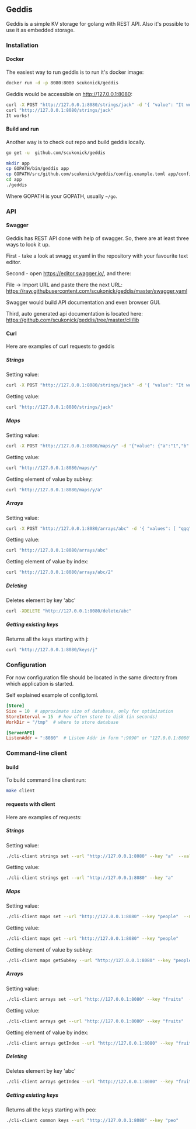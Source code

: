 ## Geddis ##
Geddis is a simple KV storage for golang with 
REST API. Also it's possible to use it as embedded storage.

### Installation ###
#### Docker ####
The easiest way to run geddis is to run it's docker
image:
```bash
docker run -d -p 8080:8080 scukonick/geddis
```
Geddis would be accessible on http://127.0.0.1:8080:
```bash
curl -X POST "http://127.0.0.1:8080/strings/jack" -d '{ "value": "It works!", "ttl": 100}'
curl "http://127.0.0.1:8080/strings/jack"
It works!
```

#### Build and run ####
Another way is to check out repo and build geddis locally.
```bash
go get -u  github.com/scukonick/geddis

mkdir app
cp GOPATH/bin/geddis app
cp GOPATH/src/github.com/scukonick/geddis/config.example.toml app/config.toml
cd app
./geddis
```
Where GOPATH is your GOPATH, usually `~/go`.

### API ###

#### Swagger ####
Geddis has REST API done with help of swagger.
So, there are at least three ways to look it up.

First - take a look at swagg    er.yaml in the repository 
with your favourite text editor.

Second - open https://editor.swagger.io/, and there:
 
File -> Import URL and paste there the next URL: 
https://raw.githubusercontent.com/scukonick/geddis/master/swagger.yaml

Swagger would build API documentation and even browser GUI.

Third, auto generated api documentation is located here:
https://github.com/scukonick/geddis/tree/master/cli/lib

#### Curl ####
Here are examples of curl requests to geddis
##### Strings #####
Setting value:
```bash
curl -X POST "http://127.0.0.1:8080/strings/jack" -d '{ "value": "It works!", "ttl": 200000}'
```
Getting value:
```bash
curl "http://127.0.0.1:8080/strings/jack"
```

##### Maps #####
Setting value:
```bash
curl -X POST "http://127.0.0.1:8080/maps/y" -d '{"value": {"a":"1","b":"2"}, "ttl": 0}'
```
Getting value:
```bash
curl "http://127.0.0.1:8080/maps/y"
```
Getting element of value by subkey:
```bash
curl "http://127.0.0.1:8080/maps/y/a"
```

##### Arrays #####
Setting value:
```bash
curl -X POST "http://127.0.0.1:8080/arrays/abc" -d '{ "values": [ "qqq", "www", "eeee" ], "ttl": 0}'
```
Getting value:
```bash
curl "http://127.0.0.1:8080/arrays/abc"
```
Getting element of value by index:
```bash
curl "http://127.0.0.1:8080/arrays/abc/2"
```

##### Deleting #####
Deletes element by key 'abc'
```bash
curl -XDELETE "http://127.0.0.1:8080/delete/abc"
```

##### Getting existing keys #####
Returns all the keys starting with j:
```bash 
curl "http://127.0.0.1:8080/keys/j"
```


### Configuration ###
For now configuration file should be located in 
the same directory from which application is started.

Self explained example of config.toml.
 
```toml
[Store]
Size = 10  # approximate size of database, only for optimization 
StoreInterval = 15  # how often store to disk (in seconds)
WorkDir = "/tmp"  # where to store database 

[ServerAPI]
ListenAddr = ":8080"  # Listen Addr in form ":9090" or "127.0.0.1:8080"
```

### Command-line client ###

#### build ####
To build command line client run:
```bash
make client
```

#### requests with client ####
Here are examples of requests:

##### Strings #####
Setting value:
```bash
./cli-client strings set --url "http://127.0.0.1:8080" --key "a"  --value "b" --ttl 50
```
Getting value:
```bash
./cli-client strings get --url "http://127.0.0.1:8080" --key "a"
```

##### Maps #####
Setting value:
```bash
./cli-client maps set --url "http://127.0.0.1:8080" --key "people"  --map '{"first": "Jack", "second": "John"}' --ttl 100
```
Getting value:
```bash
./cli-client maps get --url "http://127.0.0.1:8080" --key "people"
```
Getting element of value by subkey:
```bash
./cli-client maps getSubKey --url "http://127.0.0.1:8080" --key "people"  --subkey "first"
```

##### Arrays #####
Setting value:
```bash
./cli-client arrays set --url "http://127.0.0.1:8080" --key "fruits"  --value "apple" --value "orange" --ttl 100
```
Getting value:
```bash
./cli-client arrays get --url "http://127.0.0.1:8080" --key "fruits"
```
Getting element of value by index:
```bash
./cli-client arrays getIndex --url "http://127.0.0.1:8080" --key "fruits"  --index 1
```

##### Deleting #####
Deletes element by key 'abc'
```bash
./cli-client arrays getIndex --url "http://127.0.0.1:8080" --key "fruits"  --index 1
```

##### Getting existing keys #####
Returns all the keys starting with peo:
```bash 
./cli-client common keys --url "http://127.0.0.1:8080" --key "peo" 
```

